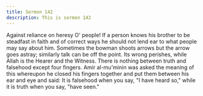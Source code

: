 ```yaml
---
title: Sermon 142
description: This is sermon 142
---
```


Against reliance on heresy
O' people! If a person knows his brother to be steadfast in faith and of correct ways he should
not lend ear to what people may say about him.
Sometimes the bowman shoots arrows but the arrow goes astray; similarly talk can be off the
point. Its wrong perishes, while Allah is the Hearer and the Witness. There is nothing between
truth and falsehood except four fingers.
Amir al-mu'minin was asked the meaning of this whereupon he closed his fingers together
and put them between his ear and eye and said: It is falsehood when you say, "I have heard
so," while it is truth when you say, "have seen."